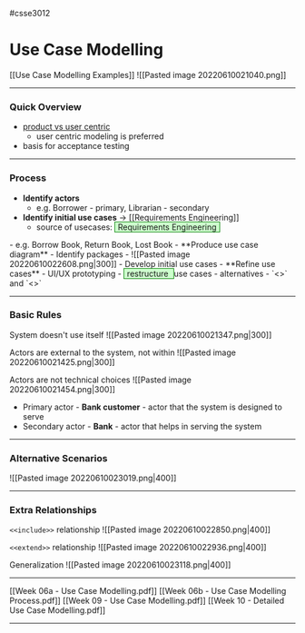 #csse3012 
# Use Case Modelling
[[Use Case Modelling Examples]]
![[Pasted image 20220610021040.png]]

___
### Quick Overview
- [product vs user centric](https://www.packagingdevelopments.com/blog/user-centred-design-vs-product-centred-design/)
	- user centric modeling is preferred
- basis for acceptance testing

___
### Process
- **Identify actors**
	- e.g. Borrower - primary, Librarian - secondary 
- **Identify initial use cases** -> [[Requirements Engineering]]
	- source of usecases: <span style="background-color: #cfc ; padding-left: 5px; padding-right: 5px; border: 1px solid green;">
Requirements Engineering 
</span>
	- e.g. Borrow Book, Return Book, Lost Book
- **Produce use case diagram**
	- Identify packages
	- ![[Pasted image 20220610022608.png|300]]
- Develop initial use cases
- **Refine use cases**
	- UI/UX prototyping
	- <span style="background-color: #cfc ; padding-left: 5px; padding-right: 5px; border: 1px solid green;">
restructure 
</span> use cases
		- alternatives
		- `<<include>>` and `<<extend>>`

___
### Basic Rules
System doesn't use itself
![[Pasted image 20220610021347.png|300]]

Actors are external to the system, not within
![[Pasted image 20220610021425.png|300]]

Actors are not technical choices
![[Pasted image 20220610021454.png|300]]

- Primary actor - **Bank customer** - actor that the system is designed to serve
- Secondary actor - **Bank** - actor that helps in serving the system
___
### Alternative Scenarios
![[Pasted image 20220610023019.png|400]]

___
### Extra Relationships
`<<include>>` relationship
![[Pasted image 20220610022850.png|400]]


`<<extend>>` relationship
![[Pasted image 20220610022936.png|400]]

Generalization
![[Pasted image 20220610023118.png|400]]

___
[[Week 06a - Use Case Modelling.pdf]]
[[Week 06b - Use Case Modelling Process.pdf]]
[[Week 09 - Use Case Modelling.pdf]]
[[Week 10 - Detailed Use Case Modelling.pdf]]

___